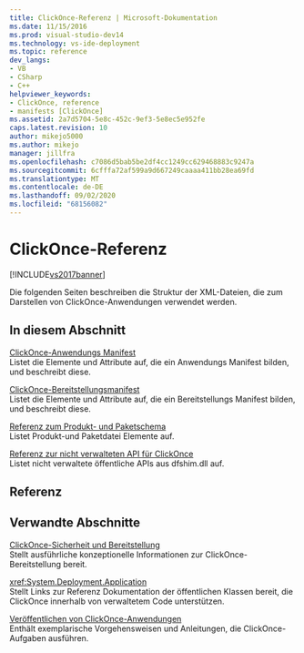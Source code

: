 ```yaml
---
title: ClickOnce-Referenz | Microsoft-Dokumentation
ms.date: 11/15/2016
ms.prod: visual-studio-dev14
ms.technology: vs-ide-deployment
ms.topic: reference
dev_langs:
- VB
- CSharp
- C++
helpviewer_keywords:
- ClickOnce, reference
- manifests [ClickOnce]
ms.assetid: 2a7d5704-5e8c-452c-9ef3-5e8ec5e952fe
caps.latest.revision: 10
author: mikejo5000
ms.author: mikejo
manager: jillfra
ms.openlocfilehash: c7086d5bab5be2df4cc1249cc629468883c9247a
ms.sourcegitcommit: 6cfffa72af599a9d667249caaaa411bb28ea69fd
ms.translationtype: MT
ms.contentlocale: de-DE
ms.lasthandoff: 09/02/2020
ms.locfileid: "68156082"
---
```

# <a name="clickonce-reference"></a>ClickOnce-Referenz
[!INCLUDE[vs2017banner](../includes/vs2017banner.md)]

Die folgenden Seiten beschreiben die Struktur der XML-Dateien, die zum Darstellen von ClickOnce-Anwendungen verwendet werden.  
  
## <a name="in-this-section"></a>In diesem Abschnitt  
 [ClickOnce-Anwendungs Manifest](../deployment/clickonce-application-manifest.md)  
 Listet die Elemente und Attribute auf, die ein Anwendungs Manifest bilden, und beschreibt diese.  
  
 [ClickOnce-Bereitstellungsmanifest](../deployment/clickonce-deployment-manifest.md)  
 Listet die Elemente und Attribute auf, die ein Bereitstellungs Manifest bilden, und beschreibt diese.  
  
 [Referenz zum Produkt- und Paketschema](../deployment/product-and-package-schema-reference.md)  
 Listet Produkt-und Paketdatei Elemente auf.  
  
 [Referenz zur nicht verwalteten API für ClickOnce](../deployment/clickonce-unmanaged-api-reference.md)  
 Listet nicht verwaltete öffentliche APIs aus dfshim.dll auf.  
  
## <a name="reference"></a>Referenz  
  
## <a name="related-sections"></a>Verwandte Abschnitte  
 [ClickOnce-Sicherheit und Bereitstellung](../deployment/clickonce-security-and-deployment.md)  
 Stellt ausführliche konzeptionelle Informationen zur ClickOnce-Bereitstellung bereit.  
  
 <xref:System.Deployment.Application>  
 Stellt Links zur Referenz Dokumentation der öffentlichen Klassen bereit, die ClickOnce innerhalb von verwaltetem Code unterstützen.  
  
 [Veröffentlichen von ClickOnce-Anwendungen](../deployment/publishing-clickonce-applications.md)  
 Enthält exemplarische Vorgehensweisen und Anleitungen, die ClickOnce-Aufgaben ausführen.
